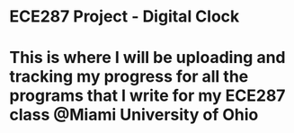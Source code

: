 # ECE287 Project - Digital Clock
# This is where I will be uploading and tracking my progress for all the programs that I write for my ECE287 class @Miami University of Ohio
